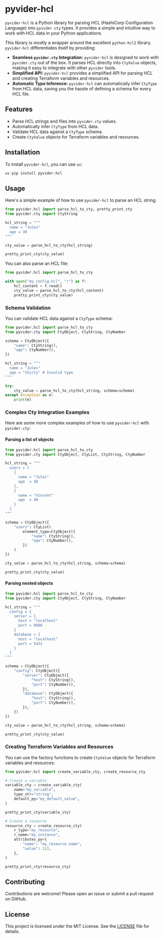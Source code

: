 # pyvider-hcl

`pyvider-hcl` is a Python library for parsing HCL (HashiCorp Configuration Language) into `pyvider.cty` types. It provides a simple and intuitive way to work with HCL data in your Python applications.

This library is mostly a wrapper around the excellent `python-hcl2` library. `pyvider-hcl` differentiates itself by providing:

- **Seamless `pyvider.cty` Integration:** `pyvider-hcl` is designed to work with `pyvider.cty` out of the box. It parses HCL directly into `CtyValue` objects, making it easy to integrate with other `pyvider` tools.
- **Simplified API:** `pyvider-hcl` provides a simplified API for parsing HCL and creating Terraform variables and resources.
- **Automatic Type Inference:** `pyvider-hcl` can automatically infer `CtyType` from HCL data, saving you the hassle of defining a schema for every HCL file.

## Features

- Parse HCL strings and files into `pyvider.cty` values.
- Automatically infer `CtyType` from HCL data.
- Validate HCL data against a `CtyType` schema.
- Create `CtyValue` objects for Terraform variables and resources.

## Installation

To install `pyvider-hcl`, you can use `uv`:

```bash
uv pip install pyvider-hcl
```

## Usage

Here's a simple example of how to use `pyvider-hcl` to parse an HCL string:

```python
from pyvider.hcl import parse_hcl_to_cty, pretty_print_cty
from pyvider.cty import CtyString

hcl_string = """
  name = "Jules"
  age = 30
"""

cty_value = parse_hcl_to_cty(hcl_string)

pretty_print_cty(cty_value)
```

You can also parse an HCL file:

```python
from pyvider.hcl import parse_hcl_to_cty

with open("my_config.hcl", "r") as f:
    hcl_content = f.read()
    cty_value = parse_hcl_to_cty(hcl_content)
    pretty_print_cty(cty_value)
```

### Schema Validation

You can validate HCL data against a `CtyType` schema:

```python
from pyvider.hcl import parse_hcl_to_cty
from pyvider.cty import CtyObject, CtyString, CtyNumber

schema = CtyObject({
    "name": CtyString(),
    "age": CtyNumber(),
})

hcl_string = """
  name = "Jules"
  age = "thirty" # Invalid type
"""

try:
    cty_value = parse_hcl_to_cty(hcl_string, schema=schema)
except Exception as e:
    print(e)
```

### Complex Cty Integration Examples

Here are some more complex examples of how to use `pyvider-hcl` with `pyvider.cty`:

#### Parsing a list of objects

```python
from pyvider.hcl import parse_hcl_to_cty
from pyvider.cty import CtyObject, CtyList, CtyString, CtyNumber

hcl_string = """
  users = [
    {
      name = "Jules"
      age  = 30
    },
    {
      name = "Vincent"
      age  = 40
    }
  ]
"""

schema = CtyObject({
    "users": CtyList(
        element_type=CtyObject({
            "name": CtyString(),
            "age": CtyNumber(),
        })
    )
})

cty_value = parse_hcl_to_cty(hcl_string, schema=schema)

pretty_print_cty(cty_value)
```

#### Parsing nested objects

```python
from pyvider.hcl import parse_hcl_to_cty
from pyvider.cty import CtyObject, CtyString, CtyNumber

hcl_string = """
  config = {
    server = {
      host = "localhost"
      port = 8080
    }
    database = {
      host = "localhost"
      port = 5432
    }
  }
"""

schema = CtyObject({
    "config": CtyObject({
        "server": CtyObject({
            "host": CtyString(),
            "port": CtyNumber(),
        }),
        "database": CtyObject({
            "host": CtyString(),
            "port": CtyNumber(),
        }),
    })
})

cty_value = parse_hcl_to_cty(hcl_string, schema=schema)

pretty_print_cty(cty_value)
```

### Creating Terraform Variables and Resources

You can use the factory functions to create `CtyValue` objects for Terraform variables and resources:

```python
from pyvider.hcl import create_variable_cty, create_resource_cty

# Create a variable
variable_cty = create_variable_cty(
    name="my_variable",
    type_str="string",
    default_py="my_default_value",
)

pretty_print_cty(variable_cty)

# Create a resource
resource_cty = create_resource_cty(
    r_type="my_resource",
    r_name="my_instance",
    attributes_py={
        "name": "my_resource_name",
        "value": 123,
    },
)

pretty_print_cty(resource_cty)
```

## Contributing

Contributions are welcome! Please open an issue or submit a pull request on GitHub.

## License

This project is licensed under the MIT License. See the [LICENSE](LICENSE) file for details.
